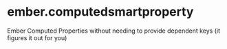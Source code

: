 ember.computedsmartproperty
===========================

Ember Computed Properties without needing to provide dependent keys (it figures it out for you)
